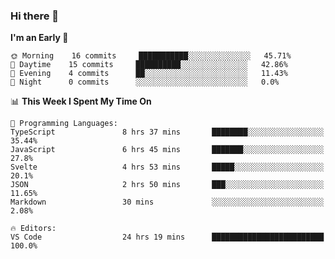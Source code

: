 ### Hi there 👋

<!--
**alexanderniebuhr/alexanderniebuhr** is a ✨ _special_ ✨ repository because its `README.md` (this file) appears on your GitHub profile.

Here are some ideas to get you started:

- 🔭 I’m currently working on ...
- 🌱 I’m currently learning ...
- 👯 I’m looking to collaborate on ...
- 🤔 I’m looking for help with ...
- 💬 Ask me about ...
- 📫 How to reach me: ...
- 😄 Pronouns: ...
- ⚡ Fun fact: ...
-->

<!--START_SECTION:waka-->
**I'm an Early 🐤** 

```text
🌞 Morning    16 commits     ███████████░░░░░░░░░░░░░░   45.71% 
🌆 Daytime    15 commits     ██████████░░░░░░░░░░░░░░░   42.86% 
🌃 Evening    4 commits      ██░░░░░░░░░░░░░░░░░░░░░░░   11.43% 
🌙 Night      0 commits      ░░░░░░░░░░░░░░░░░░░░░░░░░   0.0%

```


📊 **This Week I Spent My Time On** 

```text
💬 Programming Languages: 
TypeScript               8 hrs 37 mins       ████████░░░░░░░░░░░░░░░░░   35.44% 
JavaScript               6 hrs 45 mins       ███████░░░░░░░░░░░░░░░░░░   27.8% 
Svelte                   4 hrs 53 mins       █████░░░░░░░░░░░░░░░░░░░░   20.1% 
JSON                     2 hrs 50 mins       ███░░░░░░░░░░░░░░░░░░░░░░   11.65% 
Markdown                 30 mins             ░░░░░░░░░░░░░░░░░░░░░░░░░   2.08%

🔥 Editors: 
VS Code                  24 hrs 19 mins      █████████████████████████   100.0%

```


<!--END_SECTION:waka-->
